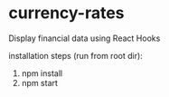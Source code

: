 # currency-rates

Display financial data using React Hooks

installation steps (run from root dir):

1. npm install
2. npm start
